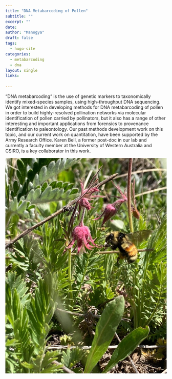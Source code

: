 ```yaml
---
title: "DNA Metabarcoding of Pollen"
subtitle: ""
excerpt: ""
date: 
author: "Manogya"
draft: false
tags:
  - hugo-site
categories:
  - metabarcoding
  - dna
layout: single
links:

---
```

“DNA metabarcoding” is the use of genetic markers to taxonomically identify mixed-species samples, using high-throughput DNA sequencing. We got interested in developing methods for DNA metabarcoding of pollen in order to build highly-resolved pollination networks via molecular identification of pollen carried by pollinators, but it also has a range of other interesting and important applications from forensics to provenance identification to paleontology. Our past methods development work on this topic, and our current work on quantitation, have been supported by the Army Research Office.  Karen Bell, a former post-doc in our lab and currently a faculty member at the University of Western Australia and CSIRO, is a key collaborator in this work.

![bombus](featured.JPG)
